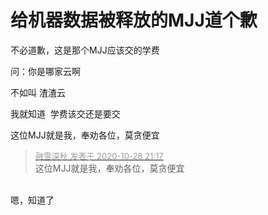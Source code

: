 # 给机器数据被释放的MJJ道个歉


不必道歉，这是那个MJJ应该交的学费

问：你是哪家云啊

不如叫 渣渣云

我就知道&nbsp;&nbsp;学费该交还是要交

这位MJJ就是我，奉劝各位，莫贪便宜

<div class="quote"><blockquote><font size="2"><a href="https://www.hostloc.com/forum.php?mod=redirect&amp;goto=findpost&amp;pid=9366322&amp;ptid=759565" target="_blank"><font color="#999999">融雪深秋 发表于 2020-10-28 21:17</font></a></font><br />
这位MJJ就是我，奉劝各位，莫贪便宜</blockquote></div><br />
嗯，知道了
